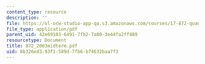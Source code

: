 ```yaml
---
content_type: resource
description: ''
file: https://ol-ocw-studio-app-qa.s3.amazonaws.com/courses/17-872-quantitative-research-in-political-science-and-public-policy-spring-2004/8b326ed393f1589d7fb6b74632baa7f3_872_2003midterm.pdf
file_type: application/pdf
parent_uid: 42e69103-6491-7fb2-7a00-3e44fa2ff489
resourcetype: Document
title: 872_2003midterm.pdf
uid: 8b326ed3-93f1-589d-7fb6-b74632baa7f3
---
```

